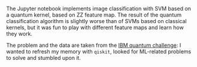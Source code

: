 The Jupyter notebook implements image classification with SVM based on a quantum kernel, based on ZZ feature map. The result of the quantum classification algorithm is slightly worse than of SVMs based on classical kernels, but it was fun to play with different feature maps and learn how they work.

The problem and the data are taken from the [IBM quantum challenge](https://github.com/qiskit-community/ibm-quantum-challenge-fall-2021): I wanted to refresh my memory with `qiskit`, looked for ML-related problems to solve and stumbled upon it.

